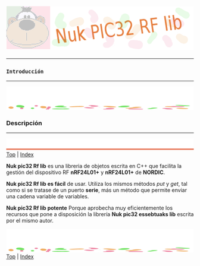 ![Nuk](img/Nuk-pic-rf-lib.jpg)
------------------------------------------------------------------------------




------------------------------------------------------------------------------
### `Introducción`




------------------------------------------------------------------------------
![separa](img/Nuk-separa.jpg)
### Descripción




------------------------------------------------------------------------------
![metode](img/Nuk-metode.jpg)
[Top](#TOP) | [Index](Index.md)

**Nuk pic32 Rf lib** es una libreria de objetos escrita en C++ que 
facilita la gestión del dispositivo RF **nRF24L01+** y **nRF24L01+** de 
**NORDIC**. 


**Nuk pic32 Rf lib es fácíl** de usar. Utiliza los mismos métodos *put* y *get*, 
tal como si se tratase de un puerto **serie**, más un método que permite enviar 
una cadena variable de variables.

**Nuk pic32 Rf lib potente** Porque aprobecha muy eficientemente los recursos 
que pone a disposición la librería **Nuk pic32 essebtuaks lib** escrita por el 
mismo autor. 




 ![separa](img/Nuk-separa.jpg)
[Top](#TOP) | [Index](Index.md)


